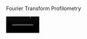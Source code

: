 Fourier Transform Profilometry


<video src='https://github.com/user-attachments/assets/631c6b6c-f907-43f0-bb73-acc75b87bcb4' width=90/>


El principio de la técnica es sencillo: se proyecta un patrón conocido, típicamente de franjas, sobre la superficie cuya deformación se quiere medir y se observa la deformación aparente de dicho patrón con una cámara desde otro ángulo. Para esto, lo mejor es utilizar un patrón de franjas de intensidad sinusoidal en lugar de un patrón tipo Ronchi, ya que permite beneficiarse de la resolución en profundidad de color tanto del proyector como de la cámara. Esta técnica no es otra cosa que una detección homodina, pero en el espacio. Por lo tanto, es esencial que la portadora (el patrón) tenga una frecuencia espacial mayor que el tamaño característico de las deformaciones que se intentan medir en el plano. 




